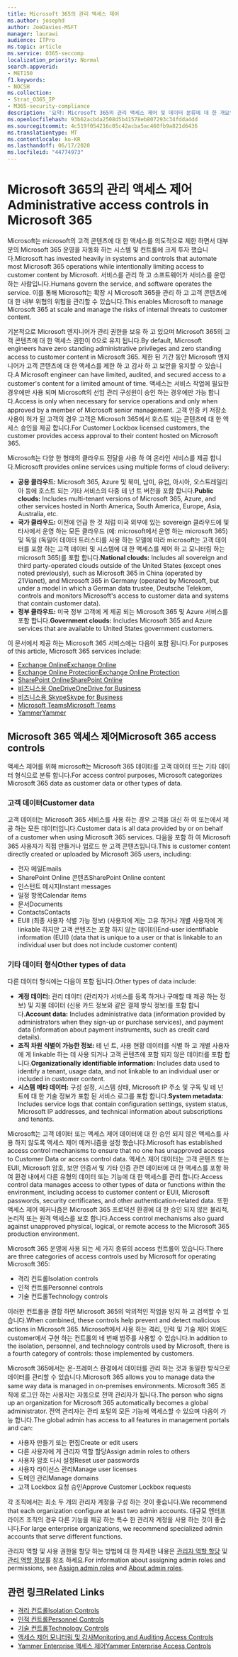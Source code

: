 ```yaml
---
title: Microsoft 365의 관리 액세스 제어
ms.author: josephd
author: JoeDavies-MSFT
manager: laurawi
audience: ITPro
ms.topic: article
ms.service: O365-seccomp
localization_priority: Normal
search.appverid:
- MET150
f1.keywords:
- NOCSH
ms.collection:
- Strat_O365_IP
- M365-security-compliance
description: '요약: Microsoft 365의 관리 액세스 제어 및 데이터 분류에 대 한 개요입니다.'
ms.openlocfilehash: 93b62acbda2508d5b41578eb807293c34fdda4dd
ms.sourcegitcommit: 4c519f054216c05c42acba5ac460fb9a821d6436
ms.translationtype: MT
ms.contentlocale: ko-KR
ms.lasthandoff: 06/17/2020
ms.locfileid: "44774973"
---
```

# <a name="administrative-access-controls-in-microsoft-365"></a><span data-ttu-id="18f53-103">Microsoft 365의 관리 액세스 제어</span><span class="sxs-lookup"><span data-stu-id="18f53-103">Administrative access controls in Microsoft 365</span></span> 

<span data-ttu-id="18f53-104">Microsoft는 microsoft의 고객 콘텐츠에 대 한 액세스를 의도적으로 제한 하면서 대부분의 Microsoft 365 운영을 자동화 하는 시스템 및 컨트롤에 크게 투자 했습니다.</span><span class="sxs-lookup"><span data-stu-id="18f53-104">Microsoft has invested heavily in systems and controls that automate most Microsoft 365 operations while intentionally limiting access to customer content by Microsoft.</span></span> <span data-ttu-id="18f53-105">서비스를 관리 하 고 소프트웨어가 서비스를 운영 하는 사람입니다.</span><span class="sxs-lookup"><span data-stu-id="18f53-105">Humans govern the service, and software operates the service.</span></span> <span data-ttu-id="18f53-106">이를 통해 Microsoft는 확장 시 Microsoft 365을 관리 하 고 고객 콘텐츠에 대 한 내부 위협의 위험을 관리할 수 있습니다.</span><span class="sxs-lookup"><span data-stu-id="18f53-106">This enables Microsoft to manage Microsoft 365 at scale and manage the risks of internal threats to customer content.</span></span>

<span data-ttu-id="18f53-107">기본적으로 Microsoft 엔지니어가 관리 권한을 보유 하 고 있으며 Microsoft 365의 고객 콘텐츠에 대 한 액세스 권한이 0으로 유지 됩니다.</span><span class="sxs-lookup"><span data-stu-id="18f53-107">By default, Microsoft engineers have zero standing administrative privileges and zero standing access to customer content in Microsoft 365.</span></span> <span data-ttu-id="18f53-108">제한 된 기간 동안 Microsoft 엔지니어가 고객 콘텐츠에 대 한 액세스를 제한 하 고 감사 하 고 보안을 유지할 수 있습니다.</span><span class="sxs-lookup"><span data-stu-id="18f53-108">A Microsoft engineer can have limited, audited, and secured access to a customer's content for a limited amount of time.</span></span> <span data-ttu-id="18f53-109">액세스는 서비스 작업에 필요한 경우에만 사용 되며 Microsoft의 선임 관리 구성원이 승인 하는 경우에만 가능 합니다.</span><span class="sxs-lookup"><span data-stu-id="18f53-109">Access is only when necessary for service operations and only when approved by a member of Microsoft senior management.</span></span> <span data-ttu-id="18f53-110">고객 인증 키 저장소 사용이 허가 된 고객의 경우 고객은 Microsoft 365에서 호스트 되는 콘텐츠에 대 한 액세스 승인을 제공 합니다.</span><span class="sxs-lookup"><span data-stu-id="18f53-110">For Customer Lockbox licensed customers, the customer provides access approval to their content hosted on Microsoft 365.</span></span>

<span data-ttu-id="18f53-111">Microsoft는 다양 한 형태의 클라우드 전달을 사용 하 여 온라인 서비스를 제공 합니다.</span><span class="sxs-lookup"><span data-stu-id="18f53-111">Microsoft provides online services using multiple forms of cloud delivery:</span></span>

- <span data-ttu-id="18f53-112">**공용 클라우드:** Microsoft 365, Azure 및 북미, 남미, 유럽, 아시아, 오스트레일리아 등에 호스트 되는 기타 서비스의 다중 테 넌 트 버전을 포함 합니다.</span><span class="sxs-lookup"><span data-stu-id="18f53-112">**Public clouds:** Includes multi-tenant versions of Microsoft 365, Azure, and other services hosted in North America, South America, Europe, Asia, Australia, etc.</span></span>
- <span data-ttu-id="18f53-113">**국가 클라우드:** 이전에 언급 한 것 처럼 미국 외부에 있는 sovereign 클라우드에 및 타사에서 운영 하는 모든 클라우드 (예: microsoft에서 운영 하는 microsoft 365) 및 독일 (독일어 데이터 트러스티를 사용 하는 모델에 따라 microsoft는 고객 데이터를 포함 하는 고객 데이터 및 시스템에 대 한 액세스를 제어 하 고 모니터링 하는 microsoft 365)를 포함 합니다.</span><span class="sxs-lookup"><span data-stu-id="18f53-113">**National clouds:** Includes all sovereign and third party-operated clouds outside of the United States (except ones noted previously), such as Microsoft 365 in China (operated by 21Vianet), and Microsoft 365 in Germany (operated by Microsoft, but under a model in which a German data trustee, Deutsche Telekom, controls and monitors Microsoft's access to customer data and systems that contain customer data).</span></span>
- <span data-ttu-id="18f53-114">**정부 클라우드:** 미국 정부 고객에 게 제공 되는 Microsoft 365 및 Azure 서비스를 포함 합니다.</span><span class="sxs-lookup"><span data-stu-id="18f53-114">**Government clouds:** Includes Microsoft 365 and Azure services that are available to United States government customers.</span></span>

<span data-ttu-id="18f53-115">이 문서에서 제공 하는 Microsoft 365 서비스에는 다음이 포함 됩니다.</span><span class="sxs-lookup"><span data-stu-id="18f53-115">For purposes of this article, Microsoft 365 services include:</span></span>

- [<span data-ttu-id="18f53-116">Exchange Online</span><span class="sxs-lookup"><span data-stu-id="18f53-116">Exchange Online</span></span>](https://docs.microsoft.com/Exchange/exchange-online)
- [<span data-ttu-id="18f53-117">Exchange Online Protection</span><span class="sxs-lookup"><span data-stu-id="18f53-117">Exchange Online Protection</span></span>](https://docs.microsoft.com/Office365/SecurityCompliance/eop/exchange-online-protection-overview)
- [<span data-ttu-id="18f53-118">SharePoint Online</span><span class="sxs-lookup"><span data-stu-id="18f53-118">SharePoint Online</span></span>](https://docs.microsoft.com/sharepoint/sharepoint-online)
- [<span data-ttu-id="18f53-119">비즈니스용 OneDrive</span><span class="sxs-lookup"><span data-stu-id="18f53-119">OneDrive for Business</span></span>](https://docs.microsoft.com/OneDrive/onedrive)
- [<span data-ttu-id="18f53-120">비즈니스용 Skype</span><span class="sxs-lookup"><span data-stu-id="18f53-120">Skype for Business</span></span>](https://docs.microsoft.com/SkypeForBusiness/skype-for-business-online)
- [<span data-ttu-id="18f53-121">Microsoft Teams</span><span class="sxs-lookup"><span data-stu-id="18f53-121">Microsoft Teams</span></span>](https://docs.microsoft.com/MicrosoftTeams/Teams-overview)
- [<span data-ttu-id="18f53-122">Yammer</span><span class="sxs-lookup"><span data-stu-id="18f53-122">Yammer</span></span>](https://docs.microsoft.com/yammer/yammer-landing-page)

## <a name="microsoft-365-access-controls"></a><span data-ttu-id="18f53-123">Microsoft 365 액세스 제어</span><span class="sxs-lookup"><span data-stu-id="18f53-123">Microsoft 365 access controls</span></span>

<span data-ttu-id="18f53-124">액세스 제어를 위해 microsoft는 Microsoft 365 데이터를 고객 데이터 또는 기타 데이터 형식으로 분류 합니다.</span><span class="sxs-lookup"><span data-stu-id="18f53-124">For access control purposes, Microsoft categorizes Microsoft 365 data as customer data or other types of data.</span></span>

### <a name="customer-data"></a><span data-ttu-id="18f53-125">고객 데이터</span><span class="sxs-lookup"><span data-stu-id="18f53-125">Customer data</span></span>

<span data-ttu-id="18f53-126">고객 데이터는 Microsoft 365 서비스를 사용 하는 경우 고객을 대신 하 여 또는에서 제공 하는 모든 데이터입니다.</span><span class="sxs-lookup"><span data-stu-id="18f53-126">Customer data is all data provided by or on behalf of a customer when using Microsoft 365 services.</span></span> <span data-ttu-id="18f53-127">다음을 포함 하 여 Microsoft 365 사용자가 직접 만들거나 업로드 한 고객 콘텐츠입니다.</span><span class="sxs-lookup"><span data-stu-id="18f53-127">This is customer content directly created or uploaded by Microsoft 365 users, including:</span></span>

- <span data-ttu-id="18f53-128">전자 메일</span><span class="sxs-lookup"><span data-stu-id="18f53-128">Emails</span></span>
- <span data-ttu-id="18f53-129">SharePoint Online 콘텐츠</span><span class="sxs-lookup"><span data-stu-id="18f53-129">SharePoint Online content</span></span>
- <span data-ttu-id="18f53-130">인스턴트 메시지</span><span class="sxs-lookup"><span data-stu-id="18f53-130">Instant messages</span></span>
- <span data-ttu-id="18f53-131">일정 항목</span><span class="sxs-lookup"><span data-stu-id="18f53-131">Calendar items</span></span>
- <span data-ttu-id="18f53-132">문서</span><span class="sxs-lookup"><span data-stu-id="18f53-132">Documents</span></span>
- <span data-ttu-id="18f53-133">Contacts</span><span class="sxs-lookup"><span data-stu-id="18f53-133">Contacts</span></span>
- <span data-ttu-id="18f53-134">EUII (최종 사용자 식별 가능 정보) (사용자에 게는 고유 하거나 개별 사용자에 게 linkable 하지만 고객 콘텐츠는 포함 하지 않는 데이터)</span><span class="sxs-lookup"><span data-stu-id="18f53-134">End-user identifiable information (EUII) (data that is unique to a user or that is linkable to an individual user but does not include customer content)</span></span>

### <a name="other-types-of-data"></a><span data-ttu-id="18f53-135">기타 데이터 형식</span><span class="sxs-lookup"><span data-stu-id="18f53-135">Other types of data</span></span>

<span data-ttu-id="18f53-136">다른 데이터 형식에는 다음이 포함 됩니다.</span><span class="sxs-lookup"><span data-stu-id="18f53-136">Other types of data include:</span></span>

- <span data-ttu-id="18f53-137">**계정 데이터:** 관리 데이터 (관리자가 서비스를 등록 하거나 구매할 때 제공 하는 정보) 및 지불 데이터 (신용 카드 정보와 같은 결제 방식 정보)를 포함 합니다.</span><span class="sxs-lookup"><span data-stu-id="18f53-137">**Account data:** Includes administrative data (information provided by administrators when they sign-up or purchase services), and payment data (information about payment instruments, such as credit card details).</span></span>
- <span data-ttu-id="18f53-138">**조직 차원 식별이 가능한 정보:** 테 넌 트, 사용 현황 데이터를 식별 하 고 개별 사용자에 게 linkable 하는 데 사용 되거나 고객 콘텐츠에 포함 되지 않은 데이터를 포함 합니다.</span><span class="sxs-lookup"><span data-stu-id="18f53-138">**Organizationally identifiable information:** Includes data used to identify a tenant, usage data, and not linkable to an individual user or included in customer content.</span></span>
- <span data-ttu-id="18f53-139">**시스템 메타 데이터:** 구성 설정, 시스템 상태, Microsoft IP 주소 및 구독 및 테 넌 트에 대 한 기술 정보가 포함 된 서비스 로그를 포함 합니다.</span><span class="sxs-lookup"><span data-stu-id="18f53-139">**System metadata:** Includes service logs that contain configuration settings, system status, Microsoft IP addresses, and technical information about subscriptions and tenants.</span></span>

<span data-ttu-id="18f53-140">Microsoft는 고객 데이터 또는 액세스 제어 데이터에 대 한 승인 되지 않은 액세스를 사용 하지 않도록 액세스 제어 메커니즘을 설정 했습니다.</span><span class="sxs-lookup"><span data-stu-id="18f53-140">Microsoft has established access control mechanisms to ensure that no one has unapproved access to Customer Data or access control data.</span></span> <span data-ttu-id="18f53-141">액세스 제어 데이터는 고객 콘텐츠 또는 EUII, Microsoft 암호, 보안 인증서 및 기타 인증 관련 데이터에 대 한 액세스를 포함 하 여 환경 내에서 다른 유형의 데이터 또는 기능에 대 한 액세스를 관리 합니다.</span><span class="sxs-lookup"><span data-stu-id="18f53-141">Access control data manages access to other types of data or functions within the environment, including access to customer content or EUII, Microsoft passwords, security certificates, and other authentication-related data.</span></span> <span data-ttu-id="18f53-142">또한 액세스 제어 메커니즘은 Microsoft 365 프로덕션 환경에 대 한 승인 되지 않은 물리적, 논리적 또는 원격 액세스를 보호 합니다.</span><span class="sxs-lookup"><span data-stu-id="18f53-142">Access control mechanisms also guard against unapproved physical, logical, or remote access to the Microsoft 365 production environment.</span></span>

<span data-ttu-id="18f53-143">Microsoft 365 운영에 사용 되는 세 가지 종류의 access 컨트롤이 있습니다.</span><span class="sxs-lookup"><span data-stu-id="18f53-143">There are three categories of access controls used by Microsoft for operating Microsoft 365:</span></span>

- <span data-ttu-id="18f53-144">격리 컨트롤</span><span class="sxs-lookup"><span data-stu-id="18f53-144">Isolation controls</span></span>
- <span data-ttu-id="18f53-145">인적 컨트롤</span><span class="sxs-lookup"><span data-stu-id="18f53-145">Personnel controls</span></span>
- <span data-ttu-id="18f53-146">기술 컨트롤</span><span class="sxs-lookup"><span data-stu-id="18f53-146">Technology controls</span></span>

<span data-ttu-id="18f53-147">이러한 컨트롤을 결합 하면 Microsoft 365의 악의적인 작업을 방지 하 고 검색할 수 있습니다.</span><span class="sxs-lookup"><span data-stu-id="18f53-147">When combined, these controls help prevent and detect malicious actions in Microsoft 365.</span></span> <span data-ttu-id="18f53-148">Microsoft에서 사용 하는 격리, 인력 및 기술 제어 외에도 customer에서 구현 하는 컨트롤의 네 번째 범주를 사용할 수 있습니다.</span><span class="sxs-lookup"><span data-stu-id="18f53-148">In addition to the isolation, personnel, and technology controls used by Microsoft, there is a fourth category of controls: those implemented by customers.</span></span>

<span data-ttu-id="18f53-149">Microsoft 365에서는 온-프레미스 환경에서 데이터를 관리 하는 것과 동일한 방식으로 데이터를 관리할 수 있습니다.</span><span class="sxs-lookup"><span data-stu-id="18f53-149">Microsoft 365 allows you to manage data the same way data is managed in on-premises environments.</span></span> <span data-ttu-id="18f53-150">Microsoft 365 조직에 로그인 하는 사용자는 자동으로 전역 관리자가 됩니다.</span><span class="sxs-lookup"><span data-stu-id="18f53-150">The person who signs up an organization for Microsoft 365 automatically becomes a global administrator.</span></span> <span data-ttu-id="18f53-151">전역 관리자는 관리 포털의 모든 기능에 액세스할 수 있으며 다음이 가능 합니다.</span><span class="sxs-lookup"><span data-stu-id="18f53-151">The global admin has access to all features in management portals and can:</span></span>

- <span data-ttu-id="18f53-152">사용자 만들기 또는 편집</span><span class="sxs-lookup"><span data-stu-id="18f53-152">Create or edit users</span></span>
- <span data-ttu-id="18f53-153">다른 사용자에 게 관리자 역할 할당</span><span class="sxs-lookup"><span data-stu-id="18f53-153">Assign admin roles to others</span></span>
- <span data-ttu-id="18f53-154">사용자 암호 다시 설정</span><span class="sxs-lookup"><span data-stu-id="18f53-154">Reset user passwords</span></span>
- <span data-ttu-id="18f53-155">사용자 라이선스 관리</span><span class="sxs-lookup"><span data-stu-id="18f53-155">Manage user licenses</span></span>
- <span data-ttu-id="18f53-156">도메인 관리</span><span class="sxs-lookup"><span data-stu-id="18f53-156">Manage domains</span></span>
- <span data-ttu-id="18f53-157">고객 Lockbox 요청 승인</span><span class="sxs-lookup"><span data-stu-id="18f53-157">Approve Customer Lockbox requests</span></span>

<span data-ttu-id="18f53-158">각 조직에서는 최소 두 개의 관리자 계정을 구성 하는 것이 좋습니다.</span><span class="sxs-lookup"><span data-stu-id="18f53-158">We recommend that each organization configure at least two admin accounts.</span></span> <span data-ttu-id="18f53-159">대규모 엔터프라이즈 조직의 경우 다른 기능을 제공 하는 특수 한 관리자 계정을 사용 하는 것이 좋습니다.</span><span class="sxs-lookup"><span data-stu-id="18f53-159">For large enterprise organizations, we recommend specialized admin accounts that serve different functions.</span></span>

<span data-ttu-id="18f53-160">관리자 역할 및 사용 권한을 할당 하는 방법에 대 한 자세한 내용은 [관리자 역할 할당](https://docs.microsoft.com/microsoft-365/admin/add-users/assign-admin-roles) 및 [관리 역할 정보](https://docs.microsoft.com/microsoft-365/admin/add-users/about-admin-roles)를 참조 하세요.</span><span class="sxs-lookup"><span data-stu-id="18f53-160">For information about assigning admin roles and permissions, see [Assign admin roles](https://docs.microsoft.com/microsoft-365/admin/add-users/assign-admin-roles) and [About admin roles](https://docs.microsoft.com/microsoft-365/admin/add-users/about-admin-roles).</span></span>

## <a name="related-links"></a><span data-ttu-id="18f53-161">관련 링크</span><span class="sxs-lookup"><span data-stu-id="18f53-161">Related Links</span></span>

- [<span data-ttu-id="18f53-162">격리 컨트롤</span><span class="sxs-lookup"><span data-stu-id="18f53-162">Isolation Controls</span></span>](office-365-isolation-controls.md)
- [<span data-ttu-id="18f53-163">인적 컨트롤</span><span class="sxs-lookup"><span data-stu-id="18f53-163">Personnel Controls</span></span>](office-365-personnel-controls.md)
- [<span data-ttu-id="18f53-164">기술 컨트롤</span><span class="sxs-lookup"><span data-stu-id="18f53-164">Technology Controls</span></span>](office-365-technology-controls.md)
- [<span data-ttu-id="18f53-165">액세스 제어 모니터링 및 감사</span><span class="sxs-lookup"><span data-stu-id="18f53-165">Monitoring and Auditing Access Controls</span></span>](office-365-monitoring-and-auditing-access-controls.md)
- [<span data-ttu-id="18f53-166">Yammer Enterprise 액세스 제어</span><span class="sxs-lookup"><span data-stu-id="18f53-166">Yammer Enterprise Access Controls</span></span>](office-365-yammer-enterprise-access-controls.md)